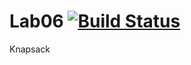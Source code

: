 # Lab06 [![Build Status](https://travis-ci.com/menon1234/Lab06.svg?branch=master)](https://travis-ci.com/menon1234/Lab06)
 Knapsack
